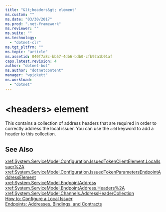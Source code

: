 ```yaml
---
title: "&lt;headers&gt; element"
ms.custom: ""
ms.date: "03/30/2017"
ms.prod: ".net-framework"
ms.reviewer: ""
ms.suite: ""
ms.technology: 
  - "dotnet-clr"
ms.tgt_pltfrm: ""
ms.topic: "article"
ms.assetid: 040f7a8c-bb57-4db6-bdb0-cfb92a1b01af
caps.latest.revision: 4
author: "dotnet-bot"
ms.author: "dotnetcontent"
manager: "wpickett"
ms.workload: 
  - "dotnet"
---
```

# &lt;headers&gt; element
This contains a collection of address headers that are required in order to correctly address the local issuer. You can use the `add` keyword to add a header to this collection.  
  
## See Also  
 <xref:System.ServiceModel.Configuration.IssuedTokenClientElement.LocalIssuer%2A>  
 <xref:System.ServiceModel.Configuration.IssuedTokenParametersEndpointAddressElement>  
 <xref:System.ServiceModel.EndpointAddress>  
 <xref:System.ServiceModel.EndpointAddress.Headers%2A>  
 <xref:System.ServiceModel.Channels.AddressHeaderCollection>  
 [How to: Configure a Local Issuer](../../../../../docs/framework/wcf/feature-details/how-to-configure-a-local-issuer.md)  
 [Endpoints: Addresses, Bindings, and Contracts](../../../../../docs/framework/wcf/feature-details/endpoints-addresses-bindings-and-contracts.md)
